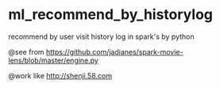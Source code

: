 # ml_recommend_by_historylog
recommend by user visit history log in spark's by python 

@see from 
https://github.com/jadianes/spark-movie-lens/blob/master/engine.py

@work like 
http://shenji.58.com
